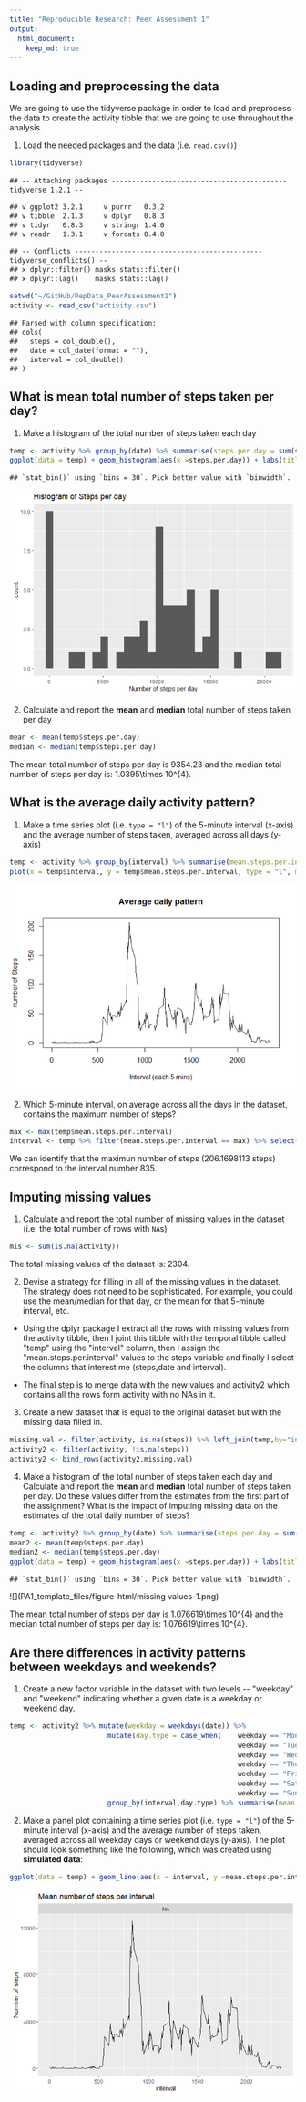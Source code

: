 ```yaml
---
title: "Reproducible Research: Peer Assessment 1"
output: 
  html_document:
    keep_md: true
---
```



## Loading and preprocessing the data

We are going to use the tidyverse package in order to load and preprocess the data to create the activity tibble that we are going to use throughout the analysis.

1. Load the needed packages and the data (i.e. `read.csv()`)


```r
library(tidyverse)
```

```
## -- Attaching packages ------------------------------------------- tidyverse 1.2.1 --
```

```
## v ggplot2 3.2.1     v purrr   0.3.2
## v tibble  2.1.3     v dplyr   0.8.3
## v tidyr   0.8.3     v stringr 1.4.0
## v readr   1.3.1     v forcats 0.4.0
```

```
## -- Conflicts ---------------------------------------------- tidyverse_conflicts() --
## x dplyr::filter() masks stats::filter()
## x dplyr::lag()    masks stats::lag()
```

```r
setwd("~/GitHub/RepData_PeerAssessment1")
activity <- read_csv("activity.csv")
```

```
## Parsed with column specification:
## cols(
##   steps = col_double(),
##   date = col_date(format = ""),
##   interval = col_double()
## )
```

## What is mean total number of steps taken per day?

1. Make a histogram of the total number of steps taken each day



```r
temp <- activity %>% group_by(date) %>% summarise(steps.per.day = sum(steps,na.rm = TRUE))
ggplot(data = temp) + geom_histogram(aes(x =steps.per.day)) + labs(title = "Histogram of Steps per day") + xlab("Number of steps per day")
```

```
## `stat_bin()` using `bins = 30`. Pick better value with `binwidth`.
```

![](PA1_template_files/figure-html/timeseries-1.png)<!-- -->

2. Calculate and report the **mean** and **median** total number of steps taken per day
 

```r
mean <- mean(temp$steps.per.day)
median <- median(temp$steps.per.day)
```

The mean total number of steps per day is 9354.23 and the median total number of steps per day is: 1.0395\times 10^{4}.

## What is the average daily activity pattern?

1. Make a time series plot (i.e. `type = "l"`) of the 5-minute interval (x-axis) and the average number of steps taken, averaged across all days (y-axis)


```r
temp <- activity %>% group_by(interval) %>% summarise(mean.steps.per.interval = mean(steps,na.rm = TRUE))
plot(x = temp$interval, y = temp$mean.steps.per.interval, type = "l", main = "Average daily pattern",xlab = "Interval (each 5 mins)", ylab= "number of Steps")
```

![](PA1_template_files/figure-html/plot2-1.png)<!-- -->

2. Which 5-minute interval, on average across all the days in the dataset, contains the maximum number of steps?


```r
max <- max(temp$mean.steps.per.interval)
interval <- temp %>% filter(mean.steps.per.interval == max) %>% select(interval)
```

We can identify that the maximun number of steps (206.1698113 steps) correspond to the interval number 835.

## Imputing missing values

1. Calculate and report the total number of missing values in the dataset (i.e. the total number of rows with `NA`s)


```r
mis <- sum(is.na(activity))
```

The total missing values of the dataset is: 2304.

2. Devise a strategy for filling in all of the missing values in the dataset. The strategy does not need to be sophisticated. For example, you could use the mean/median for that day, or the mean for that 5-minute interval, etc.

* Using the dplyr package I extract all the rows with missing values from the activity tibble, then I joint this tibble with the temporal tibble called "temp" using the "interval" column, then I assign the "mean.steps.per.interval" values to the steps variable and finally I select the columns that interest me (steps,date and interval). 

* The final step is to merge data with the new values and activity2 which contains all the rows form activity with no NAs in it.

3. Create a new dataset that is equal to the original dataset but with the missing data filled in.


```r
missing.val <- filter(activity, is.na(steps)) %>% left_join(temp,by="interval") %>% mutate(steps = mean.steps.per.interval) %>% select(steps,date,interval)
activity2 <- filter(activity, !is.na(steps)) 
activity2 <- bind_rows(activity2,missing.val)
```


4. Make a histogram of the total number of steps taken each day and Calculate and report the **mean** and **median** total number of steps taken per day. Do these values differ from the estimates from the first part of the assignment? What is the impact of imputing missing data on the estimates of the total daily number of steps?


```r
temp <- activity2 %>% group_by(date) %>% summarise(steps.per.day = sum(steps))
mean2 <- mean(temp$steps.per.day)
median2 <- median(temp$steps.per.day)
ggplot(data = temp) + geom_histogram(aes(x =steps.per.day)) + labs(title = "Histogram of Steps per day without NAs") + xlab("Number of Steps per day")
```

```
## `stat_bin()` using `bins = 30`. Pick better value with `binwidth`.
```

![](PA1_template_files/figure-html/missing values-1.png)<!-- -->

The mean total number of steps per day is 1.076619\times 10^{4} and the median total number of steps per day is: 1.076619\times 10^{4}.

## Are there differences in activity patterns between weekdays and weekends?

1. Create a new factor variable in the dataset with two levels -- "weekday" and "weekend" indicating whether a given date is a weekday or weekend day.


```r
temp <- activity2 %>% mutate(weekday = weekdays(date)) %>% 
                        mutate(day.type = case_when(    weekday == "Monday" ~ "weekday",
                                                        weekday == "Tuesday" ~ "weekday",
                                                        weekday == "Wednesday" ~ "weekday",
                                                        weekday == "Thursday" ~ "weekday",
                                                        weekday == "Friday" ~ "weekday",
                                                        weekday == "Saturday" ~ "weekend",
                                                        weekday == "Sunday" ~ "weekend")) %>%
                        group_by(interval,day.type) %>% summarise(mean.steps.per.interval = sum(steps))
```

2. Make a panel plot containing a time series plot (i.e. `type = "l"`) of the 5-minute interval (x-axis) and the average number of steps taken, averaged across all weekday days or weekend days (y-axis). The plot should look something like the following, which was created using **simulated data**:


```r
ggplot(data = temp) + geom_line(aes(x = interval, y =mean.steps.per.interval)) + facet_wrap(~day.type,nrow = 2) + labs(title = "Mean number of steps per interval") + ylab("Number of steps")
```

![](PA1_template_files/figure-html/plot3-1.png)<!-- -->
